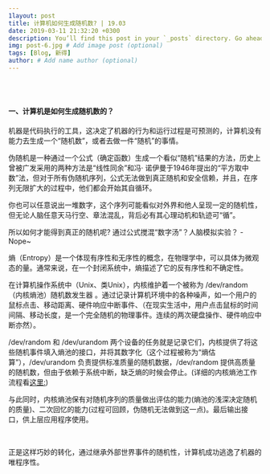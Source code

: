 ```yaml
---
1layout: post
title: 计算机如何生成随机数? | 19.03
date: 2019-03-11 21:32:20 +0300
description: You’ll find this post in your `_posts` directory. Go ahead and edit it and re-build the site to see your changes. # Add post description (optional)
img: post-6.jpg # Add image post (optional)
tags: [Blog, 新得]
author: # Add name author (optional)
---
```




<br/>

<br/>





#### **一、计算机是如何生成随机数的？**



机器是代码执行的工具，这决定了机器的行为和运行过程是可预测的，计算机没有能力去生成一个“随机数”，或者去做一件“随机”的事情。

伪随机是一种通过一个公式（确定函数）生成一个看似“随机”结果的方法，历史上曾被广发采用的两种方法是“线性同余”和冯· 诺伊曼于1946年提出的“平方取中数”法，但对于所有伪随机序列，公式无法做到真正随机和安全信赖，并且，在序列无限扩大的过程中，他们都会开始其自循环。

你也可以任意说出一堆数字，这个序列可能看似对外界和他人呈现一定的随机性，但无论人脑任意天马行空、章法混乱，背后必有其心理动机和轨迹可“循”。

所以如何才能得到真正的随机呢? 通过公式搅混“数字汤”？人脑模拟实验？ - Nope~ 



熵（Entropy）是一个体现有序性和无序性的概念，在物理学中，可以具体为微观态的量。通常来说，在一个封闭系统中，熵描述了它的反有序性和不确定性。

在计算机操作系统中（Unix、类Unix），内核维护着一个被称为 /dev/random （内核熵池）随机数发生器 。通过记录计算机环境中的各种噪声，如一个用户的鼠标点击、移动距离、硬件响应中断事件、（在现实生活中，用户点击鼠标的时间间隔、移动长度，是一个完全随机的物理事件。连续的两次硬盘操作、硬件响应中断亦然）。

/dev/random 和 /dev/urandom 两个设备的任务就是记录它们，内核提供了将这些随机事件填入熵池的接口，并将其数字化（这个过程被称为“熵估算”），/dev/urandom 负责提供标准质量的随机数据，/dev/random 提供高质量的随机数，但由于依赖于系统中断，缺乏熵的时候会停止。(详细的内核熵池工作流程看[这里:]( https://www.cnblogs.com/bigship/archive/2010/04/04/1704228.html ))

与此同时，内核熵池保有对随机序列的质量做出评估的能力(熵池的浅深决定随机的质量)、二次回忆的能力(过程可回顾，伪随机无法做到这一点)。最后输出接口，供上层应用程序使用。

<br/>



正是这样巧妙的转化，通过继承外部世界事件的随机性，计算机成功逃逸了机器的唯程序性。





<br/>

<br/>


